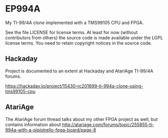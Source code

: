 # EP994A
My TI-99/4A clone implemented with a TMS99105 CPU and FPGA.

See the file LICENSE for license terms. At least for now (without contributors from others)
the source code is made available under the LGPL license terms.
You need to retain copyright notices in the source code.

Hackaday
--------
Project is documented to an extent at Hackaday and AtariAge TI-99/4A forums.

https://hackaday.io/project/15430-rc201699-ti-994a-clone-using-tms99105-cpu

AtariAge
--------
The AtariAge forum thread talks about my other FPGA project as well, but contains information about 
http://atariage.com/forums/topic/255855-ti-994a-with-a-pipistrello-fpga-board/page-8
